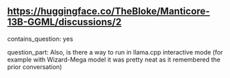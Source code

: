 ## https://huggingface.co/TheBloke/Manticore-13B-GGML/discussions/2

contains_question: yes

question_part: Also, is there a way to run in llama.cpp interactive mode (for example with Wizard-Mega model it was pretty neat as it remembered the prior conversation) 